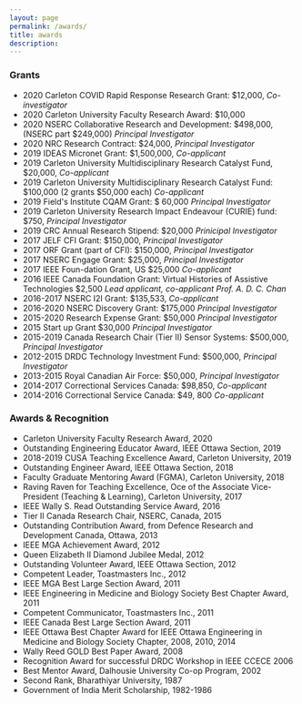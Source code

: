 ```yaml
---
layout: page
permalink: /awards/
title: awards
description:  
---
```


### Grants
- 2020 Carleton COVID Rapid Response Research Grant: $12,000, *Co-investigator*
- 2020 Carleton University Faculty Research Award: $10,000
- 2020 NSERC Collaborative Research and Development: $498,000, (NSERC part $249,000) *Principal Investigator*
- 2020 NRC Research Contract: $24,000, *Principal Investigator*
- 2019 IDEAS Micronet Grant: $1,500,000, *Co-applicant*
- 2019 Carleton University Multidisciplinary Research Catalyst Fund, $20,000, *Co-applicant*
- 2019 Carleton University Multidisciplinary Research Catalyst Fund: $100,000 (2 grants $50,000 each) *Co-applicant*
- 2019 Field's Institute CQAM Grant: $ 60,000 *Principal Investigator*
- 2019 Carleton University Research Impact Endeavour (CURIE) fund: $750, *Principal Investigator*
- 2019 CRC Annual Research Stipend: $20,000 *Prinicipal Investigator*
- 2017 JELF CFI Grant: $150,000, *Principal Investigator*
- 2017 ORF Grant (part of CFI): $150,000, *Principal Investigator*
- 2017 NSERC Engage Grant: $25,000, *Principal Investigator*
- 2017 IEEE Foun-dation Grant, US $25,000 *Co-applicant*
- 2016 IEEE Canada Foundation Grant: Virtual Histories of Assistive Technologies $2,500 *Lead applicant, co-applicant Prof. A. D. C. Chan*
- 2016-2017 NSERC I2I Grant: $135,533, *Co-applicant*
- 2016-2020 NSERC Discovery Grant: $175,000 *Principal Investigator*
- 2015-2020 Research Expense Grant: $50,000 *Principal Investigator*
- 2015 Start up Grant $30,000 *Principal Investigator*
- 2015-2019 Canada Research Chair (Tier II) Sensor Systems: $500,000, *Principal Investigator*
- 2012-2015 DRDC Technology Investment Fund: $500,000, *Principal Investigator*
- 2013-2015 Royal Canadian Air Force: $50,000, *Principal Investigator*
- 2014-2017 Correctional Services Canada: $98,850, *Co-applicant*
- 2014-2016 Correctional Service Canada: $49, 800 *Co-applicant*

### Awards & Recognition
- Carleton University Faculty Research Award, 2020
- Outstanding Engineering Educator Award, IEEE Ottawa Section, 2019
- 2018-2019 CUSA Teaching Excellence Award, Carleton University, 2019
- Outstanding Engineer Award, IEEE Ottawa Section, 2018
- Faculty Graduate Mentoring Award (FGMA), Carleton University, 2018
- Raving Raven for Teaching Excellence, Oce of the Associate Vice-President (Teaching & Learning), Carleton University, 2017
- IEEE Wally S. Read Outstanding Service Award, 2016
- Tier II Canada Research Chair, NSERC, Canada, 2015
- Outstanding Contribution Award, from Defence Research and Development Canada, Ottawa, 2013
- IEEE MGA Achievement Award, 2012
- Queen Elizabeth II Diamond Jubilee Medal, 2012
- Outstanding Volunteer Award, IEEE Ottawa Section, 2012
- Competent Leader, Toastmasters Inc., 2012
- IEEE MGA Best Large Section Award, 2011
- IEEE Engineering in Medicine and Biology Society Best Chapter Award, 2011
- Competent Communicator, Toastmasters Inc., 2011
- IEEE Canada Best Large Section Award, 2011
- IEEE Ottawa Best Chapter Award for IEEE Ottawa Engineering in Medicine and Biology Society Chapter, 2008, 2010, 2014
- Wally Reed GOLD Best Paper Award, 2008
- Recognition Award for successful DRDC Workshop in IEEE CCECE 2006
- Best Mentor Award, Dalhousie University Co-op Program, 2002
- Second Rank, Bharathiyar University, 1987
- Government of India Merit Scholarship, 1982-1986


